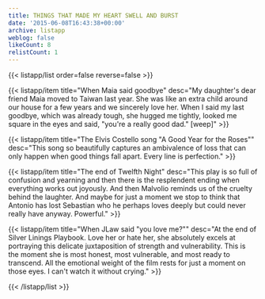 ```yaml
---
title: THINGS THAT MADE MY HEART SWELL AND BURST
date: '2015-06-08T16:43:38+00:00'
archive: listapp
weblog: false
likeCount: 8
relistCount: 1
---
```



{{< listapp/list order=false reverse=false >}}

   {{< listapp/item title="When Maia said goodbye"
      desc="My daughter's dear friend Maia moved to Taiwan last year. She was like an extra child around our house for a few years and we sincerely love her. When I said my last goodbye, which was already tough, she hugged me tightly, looked me square in the eyes and said, \"you're a really good dad.\" [weep]" >}}

   {{< listapp/item title="The Elvis Costello song \"A Good Year for the Roses\""
      desc="This song so beautifully captures an ambivalence of loss that can only happen when good things fall apart. Every line is perfection." >}}

   {{< listapp/item title="The end of Twelfth Night"
      desc="This play is so full of confusion and yearning and then there is the resplendent ending when everything works out joyously. And then Malvolio reminds us of the cruelty behind the laughter. And maybe for just a moment we stop to think that Antonio has lost Sebastian who he perhaps loves deeply but could never really have anyway. Powerful." >}}

   {{< listapp/item title="When JLaw said \"you love me?\""
      desc="At the end of Silver Linings Playbook. Love her or hate her, she absolutely excels at portraying this delicate juxtaposition of strength and vulnerability. This is the moment she is most honest, most vulnerable, and most ready to transcend. All the emotional weight of the film rests for just a moment on those eyes. I can't watch it without crying." >}}

{{< /listapp/list >}}
